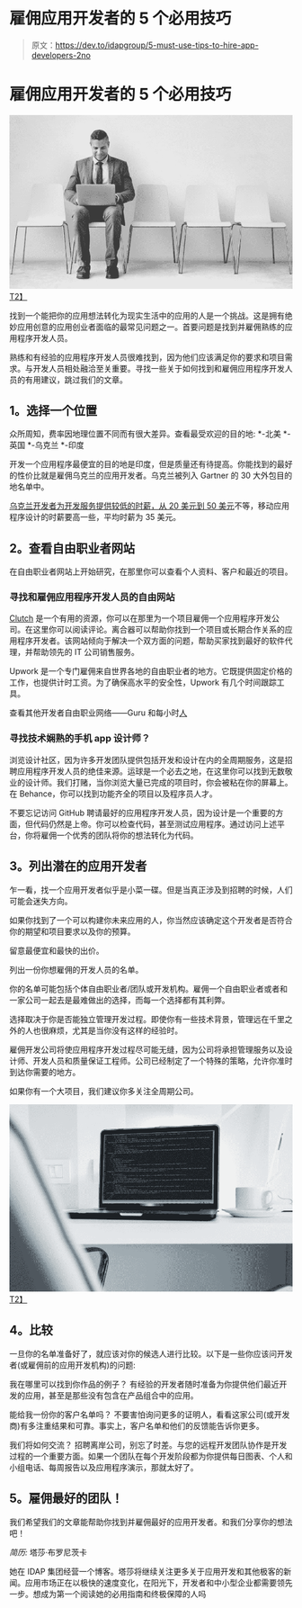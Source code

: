 # 雇佣应用开发者的 5 个必用技巧

> 原文：<https://dev.to/idapgroup/5-must-use-tips-to-hire-app-developers-2no>

# 雇佣应用开发者的 5 个必用技巧

[![Alt text of image](img/b5cb3a45fa427e216fd05be88905a274.png)T2】](https://res.cloudinary.com/practicaldev/image/fetch/s--58Z3gXdg--/c_limit%2Cf_auto%2Cfl_progressive%2Cq_auto%2Cw_880/https://idapgroup.com/blog/blog/wp-content/uploads/2017/05/image4.png)

找到一个能把你的应用想法转化为现实生活中的应用的人是一个挑战。这是拥有绝妙应用创意的应用创业者面临的最常见问题之一。首要问题是找到并雇佣熟练的应用程序开发人员。

熟练和有经验的应用程序开发人员很难找到，因为他们应该满足你的要求和项目需求。与开发人员相处融洽至关重要。寻找一些关于如何找到和雇佣应用程序开发人员的有用建议，跳过我们的文章。

## 1。选择一个位置

众所周知，费率因地理位置不同而有很大差异。查看最受欢迎的目的地:
*-北美
*-英国
*-乌克兰
*-印度

开发一个应用程序最便宜的目的地是印度，但是质量还有待提高。你能找到的最好的性价比就是雇佣乌克兰的应用开发者。乌克兰被列入 Gartner 的 30 大外包目的地名单中。

[乌克兰开发者为开发服务提供较低的时薪，从 20 美元到 50 美元](https://idapgroup.com/blog/how-to-hire-app-developers/)不等，移动应用程序设计的时薪要高一些，平均时薪为 35 美元。

## 2。查看自由职业者网站

在自由职业者网站上开始研究，在那里你可以查看个人资料、客户和最近的项目。

### 寻找和雇佣应用程序开发人员的自由网站

[Clutch](https://clutch.co/) 是一个有用的资源，你可以在那里为一个项目雇佣一个应用程序开发公司。在这里你可以阅读评论。离合器可以帮助你找到一个项目或长期合作关系的应用程序开发者。该网站倾向于解决一个双方面的问题，帮助买家找到最好的软件代理，并帮助领先的 IT 公司销售服务。

Upwork 是一个专门雇佣来自世界各地的自由职业者的地方。它既提供固定价格的工作，也提供计时工资。为了确保高水平的安全性，Upwork 有几个时间跟踪工具。

查看其他开发者自由职业网络——Guru 和每小时[人](https://www.peopleperhour.com/)

### 寻找技术娴熟的手机 app 设计师？

浏览设计社区，因为许多开发团队提供包括开发和设计在内的全周期服务，这是招聘应用程序开发人员的绝佳来源。运球是一个必去之地，在这里你可以找到无数敬业的设计师。我们打赌，当你浏览大量已完成的项目时，你会被粘在你的屏幕上。在 Behance，你可以找到功能齐全的项目以及程序员人才。

不要忘记访问 GitHub 聘请最好的应用程序开发人员，因为设计是一个重要的方面，但代码仍然是上帝。你可以检查代码，甚至测试应用程序。通过访问上述平台，你将雇佣一个优秀的团队将你的想法转化为代码。

## 3。列出潜在的应用开发者

乍一看，找一个应用开发者似乎是小菜一碟。但是当真正涉及到招聘的时候，人们可能会迷失方向。

如果你找到了一个可以构建你未来应用的人，你当然应该确定这个开发者是否符合你的期望和项目要求以及你的预算。

留意最便宜和最快的出价。

列出一份你想雇佣的开发人员的名单。

你的名单可能包括个体自由职业者/团队或开发机构。雇佣一个自由职业者或者和一家公司一起去是最难做出的选择，而每一个选择都有其利弊。

选择取决于你是否能独立管理开发过程。即使你有一些技术背景，管理远在千里之外的人也很麻烦，尤其是当你没有这样的经验时。

雇佣开发公司将使应用程序开发过程尽可能无缝，因为公司将承担管理服务以及设计师、开发人员和质量保证工程师。公司已经制定了一个特殊的策略，允许你准时到达你需要的地方。

如果你有一个大项目，我们建议你多关注全周期公司。

[![Alt text of image](img/0c9139777066f27825488572162a79cc.png)T2】](https://res.cloudinary.com/practicaldev/image/fetch/s--84M6GJW6--/c_limit%2Cf_auto%2Cfl_progressive%2Cq_auto%2Cw_880/https://idapgroup.com/blog/blog/wp-content/uploads/2017/05/photo_2017-11-27_15-55-581.jpg)

## 4。比较

一旦你的名单准备好了，就应该对你的候选人进行比较。以下是一些你应该问开发者(或雇佣前的应用开发机构)的问题:

我在哪里可以找到你作品的例子？
有经验的开发者随时准备为你提供他们最近开发的应用，甚至是那些没有包含在产品组合中的应用。

能给我一份你的客户名单吗？
不要害怕询问更多的证明人，看看这家公司(或开发商)有多注重结果和可靠。事实上，客户名单和他们的反馈能告诉你更多。

我们将如何交流？
招聘离岸公司，别忘了时差。与您的远程开发团队协作是开发过程的一个重要方面。如果一个团队在每个开发阶段都为你提供每日图表、个人和小组电话、每周报告以及应用程序演示，那就太好了。

## 5。雇佣最好的团队！

我们希望我们的文章能帮助你找到并雇佣最好的应用开发者。和我们分享你的想法吧！

*简历:*
塔莎·布罗尼茨卡

她在 IDAP 集团经营一个博客。塔莎将继续关注更多关于应用开发和其他极客的新闻。应用市场正在以极快的速度变化，在阳光下，开发者和中小型企业都需要领先一步。想成为第一个阅读她的必用指南和终极保障的人吗